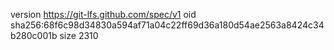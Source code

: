 version https://git-lfs.github.com/spec/v1
oid sha256:68f6c98d34830a594af71a04c22ff69d36a180d54ae2563a8424c34b280c001b
size 2310
